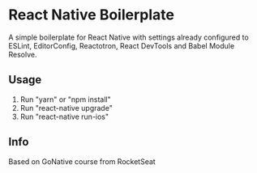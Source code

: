 # React Native Boilerplate
A simple boilerplate for React Native with settings already configured to ESLint, EditorConfig, Reactotron, React DevTools and Babel Module Resolve.
## Usage
1. Run "yarn" or "npm install"
2. Run "react-native upgrade"
3. Run "react-native run-ios"
## Info
Based on GoNative course from RocketSeat

